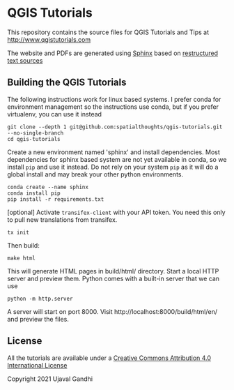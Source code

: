QGIS Tutorials
==============

This repository contains the source files for QGIS Tutorials and Tips at http://www.qgistutorials.com

The website and PDFs are generated using [Sphinx](http://sphinx-doc.org) based on [restructured text sources](http://docutils.sourceforge.net/rst.html)


Building the QGIS Tutorials
---------------------------

The following instructions work for linux based systems. I prefer conda for environment management so the instructions use conda, but if you prefer virtualenv, you can use it instead

    git clone --depth 1 git@github.com:spatialthoughts/qgis-tutorials.git --no-single-branch 
    cd qgis-tutorials

Create a new environment named 'sphinx' and install dependencies. Most dependencies for sphinx based system are not yet available in conda, so we install `pip` and use it instead. Do not rely on your system `pip` as it will do a global install and may break your other python environments.

```
conda create --name sphinx
conda install pip
pip install -r requirements.txt
```

[optional] Activate `transifex-client` with your API token. You need this only to pull new translations from transifex.

```
tx init
```

Then build:

    make html

This will generate HTML pages in build/html/ directory. Start a local HTTP server and preview them. Python comes with a built-in server that we can use

    python -m http.server

A server will start on port 8000. Visit http://localhost:8000/build/html/en/ and preview the files.

License
-------

All the tutorials are available under a [Creative Commons Attribution 4.0 International License](http://creativecommons.org/licenses/by/4.0/deed.en_US)

Copyright 2021 Ujaval Gandhi

